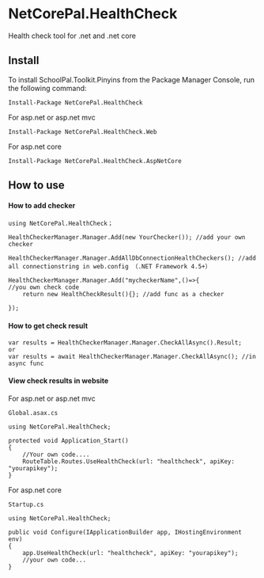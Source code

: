 ﻿# NetCorePal.HealthCheck

Health check tool for .net and .net core

## Install

To install SchoolPal.Toolkit.Pinyins from the Package Manager Console, run the following command:
```
Install-Package NetCorePal.HealthCheck
```

For asp.net or asp.net mvc 
```
Install-Package NetCorePal.HealthCheck.Web
```

For asp.net core
```
Install-Package NetCorePal.HealthCheck.AspNetCore
```


## How to use


#### How to add checker
```
using NetCorePal.HealthCheck；

HealthCheckerManager.Manager.Add(new YourChecker()); //add your own checker

HealthCheckerManager.Manager.AddAllDbConnectionHealthCheckers(); //add all connectionstring in web.config （.NET Framework 4.5+）

HealthCheckerManager.Manager.Add("mycheckerName",()=>{ 
//you own check code
    return new HealthCheckResult(){}; //add func as a checker

}); 
```

#### How to get check result

```
var results = HealthCheckerManager.Manager.CheckAllAsync().Result;
or
var results = await HealthCheckerManager.Manager.CheckAllAsync(); //in async func
```

#### View check results in website

For asp.net or asp.net mvc
```
Global.asax.cs

using NetCorePal.HealthCheck;

protected void Application_Start()
{
    //Your own code....
    RouteTable.Routes.UseHealthCheck(url: "healthcheck", apiKey: "yourapikey");
}
```


For asp.net core
```
Startup.cs

using NetCorePal.HealthCheck;

public void Configure(IApplicationBuilder app, IHostingEnvironment env)
{
    app.UseHealthCheck(url: "healthcheck", apiKey: "yourapikey");
    //your own code...
}
```
